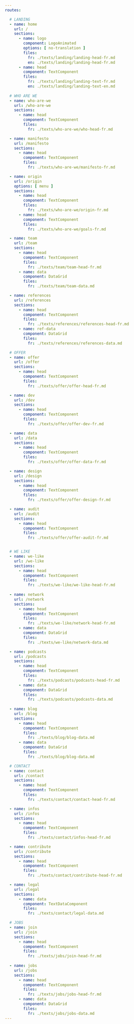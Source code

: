 ```yaml
---
routes: 

  # LANDING
  - name: home 
    url: /
    sections: 
      - name: logo
        component: LogoAnimated
        options: [ no-translation ]
        files:
          fr: ./texts/landing/landing-head-fr.md
          en: ./texts/landing/landing-head-fr.md
      - name: head
        component: TextComponent
        files:
          fr: ./texts/landing/landing-text-fr.md
          en: ./texts/landing/landing-text-en.md
  
  # WHO ARE WE
  - name: who-are-we
    url: /who-are-we
    sections: 
      - name: head
        component: TextComponent
        files:
          fr: ./texts/who-are-we/who-head-fr.md

  - name: manifesto
    url: /manifesto
    sections: 
      - name: head
        component: TextComponent
        files:
          fr: ./texts/who-are-we/manifesto-fr.md

  - name: origin
    url: /origin
    options: [ menu ]
    sections: 
      - name: head
        component: TextComponent
        files:
          fr: ./texts/who-are-we/origin-fr.md
      - name: head
        component: TextComponent
        files:
          fr: ./texts/who-are-we/goals-fr.md

  - name: team 
    url: /team
    sections: 
      - name: head
        component: TextComponent
        files:
          fr: ./texts/team/team-head-fr.md
      - name: data
        component: DataGrid
        files:
          fr: ./texts/team/team-data.md

  - name: references
    url: /references
    sections: 
      - name: head
        component: TextComponent
        files:
          fr: ./texts/references/references-head-fr.md
      - name: ref-data
        component: DataGrid
        files:
          fr: ./texts/references/references-data.md

  # OFFER
  - name: offer
    url: /offer
    sections: 
      - name: head
        component: TextComponent
        files:
          fr: ./texts/offer/offer-head-fr.md

  - name: dev
    url: /dev
    sections: 
      - name: head
        component: TextComponent
        files:
          fr: ./texts/offer/offer-dev-fr.md

  - name: data
    url: /data
    sections: 
      - name: head
        component: TextComponent
        files:
          fr: ./texts/offer/offer-data-fr.md

  - name: design
    url: /design
    sections: 
      - name: head
        component: TextComponent
        files:
          fr: ./texts/offer/offer-design-fr.md

  - name: audit
    url: /audit
    sections: 
      - name: head
        component: TextComponent
        files:
          fr: ./texts/offer/offer-audit-fr.md


  # WE LIKE
  - name: we-like
    url: /we-like
    sections: 
      - name: head
        component: TextComponent
        files:
          fr: ./texts/we-like/we-like-head-fr.md
  
  - name: network
    url: /network
    sections: 
      - name: head
        component: TextComponent
        files:
          fr: ./texts/we-like/network-head-fr.md
      - name: data
        component: DataGrid
        files:
          fr: ./texts/we-like/network-data.md

  - name: podcasts
    url: /podcasts
    sections:
      - name: head
        component: TextComponent
        files:
          fr: ./texts/podcasts/podcasts-head-fr.md
      - name: data
        component: DataGrid
        files:
          fr: ./texts/podcasts/podcasts-data.md
  
  - name: blog
    url: /blog
    sections: 
      - name: head
        component: TextComponent
        files:
          fr: ./texts/blog/blog-data.md
      - name: data
        component: DataGrid
        files:
          fr: ./texts/blog/blog-data.md

  # CONTACT
  - name: contact
    url: /contact
    sections: 
      - name: head
        component: TextComponent
        files:
          fr: ./texts/contact/contact-head-fr.md

  - name: infos
    url: /infos
    sections: 
      - name: head
        component: TextComponent
        files:
          fr: ./texts/contact/infos-head-fr.md

  - name: contribute
    url: /contribute
    sections: 
      - name: head
        component: TextComponent
        files:
          fr: ./texts/contact/contribute-head-fr.md

  - name: legal
    url: /legal
    sections: 
      - name: data
        component: TextDataComponent
        files:
          fr: ./texts/contact/legal-data.md

  # JOBS
  - name: join 
    url: /join
    sections: 
      - name: head
        component: TextComponent
        files:
          fr: ./texts/jobs/join-head-fr.md
  
  - name: jobs 
    url: /jobs
    sections: 
      - name: head
        component: TextComponent
        files:
          fr: ./texts/jobs/jobs-head-fr.md
      - name: data
        component: DataGrid
        files:
          fr: ./texts/jobs/jobs-data.md
--- 
```

